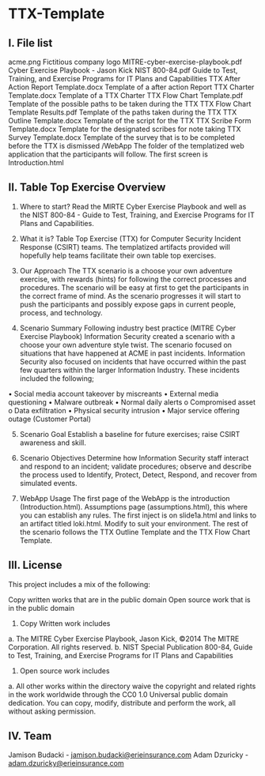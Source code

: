 # TTX-Template

I. File list
----------------------
acme.png    Fictitious company logo
MITRE-cyber-exercise-playbook.pdf     Cyber Exercise Playbook - Jason Kick
NIST 800-84.pdf   Guide to Test, Training, and Exercise Programs for IT Plans and Capabilities
TTX After Action Report Template.docx   Template of a after action Report
TTX Charter Template.docx   Template of a TTX Charter
TTX Flow Chart Template.pdf   Template of the possible paths to be taken during the TTX
TTX Flow Chart Template Results.pdf   Template of the paths taken during the TTX
TTX Outline Template.docx   Template of the script for the TTX
TTX Scribe Form Template.docx   Template for the designated scribes for note taking
TTX Survey Template.docx    Template of the survey that is to be completed before the TTX is dismissed
/WebApp     The folder of the templatized web application that the participants will follow. The first screen is Introduction.html


II. Table Top Exercise Overview
--------------------
1. Where to start?
Read the MIRTE Cyber Exercise Playbook and well as the NIST 800-84 - Guide to Test, Training, and Exercise Programs for IT Plans and Capabilities.

2. What it is?
Table Top Exercise (TTX) for Computer Security Incident Response (CSIRT) teams. The templatized artifacts provided will hopefully help teams facilitate  their own table top exercises.

3. Our Approach
The TTX scenario is a choose your own adventure exercise, with rewards (hints) for following the correct processes and procedures. The scenario will be easy at first to get the participants in the correct frame of mind.  As the scenario progresses it will start to push the participants and possibly expose gaps in current people, process, and technology.

4. Scenario Summary
Following industry best practice (MITRE Cyber Exercise Playbook) Information Security created a scenario with a choose your own adventure style twist. The scenario focused on situations that have happened at ACME in past incidents. Information Security also focused on incidents that have occurred within the past few quarters within the larger Information Industry. These incidents included the following;

•	Social media account takeover by miscreants
•	External media questioning
•	Malware outbreak
•	Normal daily alerts
  o	Compromised asset
  o	Data exfiltration
•	Physical security intrusion
•	Major service offering outage (Customer Portal)

5. Scenario Goal
Establish a baseline for future exercises; raise CSIRT awareness and skill.

6. Scenario Objectives
Determine how Information Security staff interact and respond to an incident; validate procedures; observe and describe the process used to Identify, Protect, Detect, Respond, and recover from simulated events.

7. WebApp Usage
The first page of the WebApp is the introduction (Introduction.html).
Assumptions page (assumptions.html), this where you can establish any rules.
The first inject is on slide1a.html and links to an artifact titled loki.html. Modify to suit your environment.
The rest of the scenario follows the TTX Outline Template and the TTX Flow Chart Template.


III. License
--------------------
This project includes a mix of the following:

Copy written works that are in the public domain
Open source work that is in the public domain

1. Copy Written work includes

a. The MITRE Cyber Exercise Playbook, Jason Kick, ©2014 The MITRE Corporation. All rights reserved.
b. NIST Special Publication 800-84, Guide to Test, Training, and Exercise Programs for IT Plans and Capabilities

1. Open source work includes

a. All other works within the directory waive the copyright and related rights in the work worldwide through the CC0 1.0 Universal public domain dedication. You can copy, modify, distribute and perform the work, all without asking permission.

IV. Team
--------------------
Jamison Budacki - jamison.budacki@erieinsurance.com
Adam Dzuricky - adam.dzuricky@erieinsurance.com
